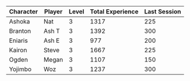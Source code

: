 | Character | Player | Level | Total Experience | Last Session |
|-----------|--------|-------|------------|------------|
| Ashoka | Nat | 3 | 1317| 225 |
| Branton | Ash T | 3 | 1392 | 300 |
| Eniaris | Ash E | 3 | 977 | 200 |
| Kairon | Steve | 3 | 1667 | 225 |
| Ogden | Megan | 3 | 1107 | 150 |
| Yojimbo | Woz | 3 | 1237 | 300 |
